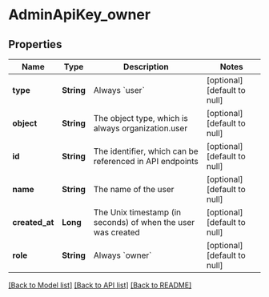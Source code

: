 # AdminApiKey_owner
## Properties

| Name | Type | Description | Notes |
|------------ | ------------- | ------------- | -------------|
| **type** | **String** | Always &#x60;user&#x60; | [optional] [default to null] |
| **object** | **String** | The object type, which is always organization.user | [optional] [default to null] |
| **id** | **String** | The identifier, which can be referenced in API endpoints | [optional] [default to null] |
| **name** | **String** | The name of the user | [optional] [default to null] |
| **created\_at** | **Long** | The Unix timestamp (in seconds) of when the user was created | [optional] [default to null] |
| **role** | **String** | Always &#x60;owner&#x60; | [optional] [default to null] |

[[Back to Model list]](../README.md#documentation-for-models) [[Back to API list]](../README.md#documentation-for-api-endpoints) [[Back to README]](../README.md)

